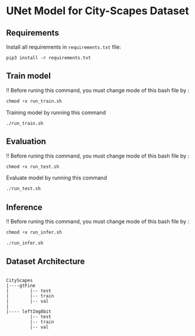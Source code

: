 # UNet Model for City-Scapes Dataset

<!-- @import "[TOC]" {cmd="toc" depthFrom=1 depthTo=6 orderedList=false} -->

<!-- code_chunk_output -->





<!-- /code_chunk_output -->

## Requirements
Install all requirements in `requirements.txt` file:
```nashorn js
pip3 install -r requirements.txt
```

## Train model
!! Before runing this command, you must change mode of this bash file by : 
```python
chmod +x run_train.sh
```

Training model by running this command
```nashorn js
./run_train.sh
```

## Evaluation 
!! Before runing this command, you must change mode of this bash file by : 
```python
chmod +x run_test.sh
```

Evaluate model by running this command 
```python
./run_test.sh
```

## Inference 
!! Before runing this command, you must change mode of this bash file by : 
```python
chmod +x run_infer.sh
```

```python
./run_infer.sh
```

## Dataset Architecture
```nashorn js

CityScapes
|----gtFine
|        |-- test
|        |-- train
|        |-- val
|    
|---- leftImg8bit
         |-- test
         |-- train
         |-- val
```
